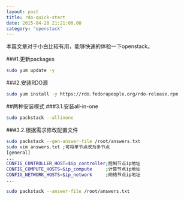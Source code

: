 ```yaml
---
layout: post
title: rdo-quick-start
date: 2015-04-20 21:21:00.00
category: "openstack"
---
```



本篇文章对于小白比较有用，能够快速的体验一下openstack。

###1.更新packages
```bash
sudo yum update -y
```
###2.安装RDO源
```bash
sudo yum install -y https://rdo.fedorapeople.org/rdo-release.rpm
```
##两种安装模式
###3.1.安装all-in-one
```bash
sudo packstack --allinone
```
###3.2.根据需求修改配置文件
```bash
sudo packstack --gen-answer-file /root/answers.txt
sudo vim answers.txt ;可将单节点改为多节点
[general]
...
CONFIG_CONTROLLER_HOST=$ip_controller;控制节点ip地址
CONFIG_COMPUTE_HOSTS=$ip_compute     ;计算节点ip地址
CONFIG_NETWORK_HOSTS=$ip_network     ;网络节点ip地址
...

sudo packstack --answer-file /root/answers.txt
```
